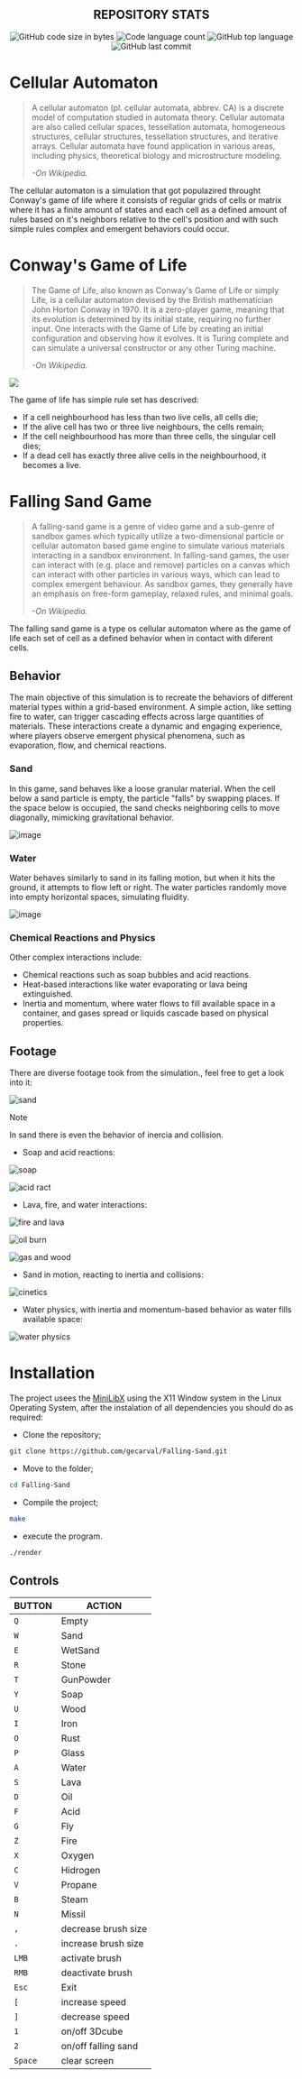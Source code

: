<h2 align="center">
	REPOSITORY STATS
</h2>

<p align="center">
	<img alt="GitHub code size in bytes" src="https://img.shields.io/github/languages/code-size/gecarval/Falling-Sand?color=lightblue" />
	<img alt="Code language count" src="https://img.shields.io/github/languages/count/gecarval/Falling-Sand?color=yellow" />
	<img alt="GitHub top language" src="https://img.shields.io/github/languages/top/gecarval/Falling-Sand?color=blue" />
	<img alt="GitHub last commit" src="https://img.shields.io/github/last-commit/gecarval/Falling-Sand?color=green" />
</p>

# Cellular Automaton
> A cellular automaton (pl. cellular automata, abbrev. CA) is a discrete model of computation studied in automata theory. Cellular automata are also called cellular spaces, tessellation automata, homogeneous structures, cellular structures, tessellation structures, and iterative arrays. Cellular automata have found application in various areas, including physics, theoretical biology and microstructure modeling.
> 
> *-On Wikipedia.*

The cellular automaton is a simulation that got populazired throught Conway's game of life where it consists of regular grids of cells or matrix where it has a finite amount of states and each cell as a defined amount of rules based on it's neighbors relative to the cell's position and with such simple rules complex and emergent behaviors could occur.

# Conway's Game of Life
> The Game of Life, also known as Conway's Game of Life or simply Life, is a cellular automaton devised by the British mathematician John Horton Conway in 1970. It is a zero-player game, meaning that its evolution is determined by its initial state, requiring no further input. One interacts with the Game of Life by creating an initial configuration and observing how it evolves. It is Turing complete and can simulate a universal constructor or any other Turing machine.
>
> *-On Wikipedia.*


<div align="left">
  <img src="https://upload.wikimedia.org/wikipedia/commons/e/e5/Gospers_glider_gun.gif">
</div>

The game of life has simple rule set has descrived:

- If a cell neighbourhood has less than two live cells, all cells die;
- If the alive cell has two or three live neighbours, the cells remain;
- If the cell neighbourhood has more than three cells, the singular cell dies;
- If a dead cell has exactly three alive cells in the neighbourhood, it becomes a live.

# Falling Sand Game

> A falling-sand game is a genre of video game and a sub-genre of sandbox games which typically utilize a two-dimensional particle or cellular automaton based game engine to simulate various materials interacting in a sandbox environment.
> In falling-sand games, the user can interact with (e.g. place and remove) particles on a canvas which can interact with other particles in various ways, which can lead to complex emergent behaviour. As sandbox games, they generally have an emphasis on free-form gameplay, relaxed rules, and minimal goals.
> 
> *-On Wikipedia.*

The falling sand game is a type os cellular automaton where as the game of life each set of cell as a defined behavior when in contact with diferent cells.

## Behavior

The main objective of this simulation is to recreate the behaviors of different material types within a grid-based environment. A simple action, like setting fire to water, can trigger cascading effects across large quantities of materials. These interactions create a dynamic and engaging experience, where players observe emergent physical phenomena, such as evaporation, flow, and chemical reactions.

### Sand

In this game, sand behaves like a loose granular material. When the cell below a sand particle is empty, the particle "falls" by swapping places. If the space below is occupied, the sand checks neighboring cells to move diagonally, mimicking gravitational behavior.

![image](https://github.com/user-attachments/assets/2aff4d92-dcd1-4c7f-a88c-612091dca13c)


### Water

Water behaves similarly to sand in its falling motion, but when it hits the ground, it attempts to flow left or right. The water particles randomly move into empty horizontal spaces, simulating fluidity.


![image](https://github.com/user-attachments/assets/d1d8a22f-40bb-4a6f-8853-cc9f3660d620)


### Chemical Reactions and Physics

Other complex interactions include:

- Chemical reactions such as soap bubbles and acid reactions.
- Heat-based interactions like water evaporating or lava being extinguished.
- Inertia and momentum, where water flows to fill available space in a container, and gases spread or liquids cascade based on physical properties.

## Footage

There are diverse footage took from the simulation., feel free to get a look into it:

![sand](https://github.com/user-attachments/assets/dbb0091a-3391-47b9-8831-a57871db9423)

> [!Note]
> In sand there is even the behavior of inercia and collision.

- Soap and acid reactions:

![soap](https://github.com/user-attachments/assets/5bcad04d-ebe3-4d50-9017-b780d0c8fb08)

![acid ract](https://github.com/user-attachments/assets/edbc1bf7-be8f-482a-a0bf-fb26216c7d23)

- Lava, fire, and water interactions:

![fire and lava](https://github.com/user-attachments/assets/5ca7a21d-e8c3-47d8-8aa4-1f06ca5a0125)

![oil burn](https://github.com/user-attachments/assets/429a0d43-9452-404f-9b31-2875e8b33fb8)

![gas and wood](https://github.com/user-attachments/assets/0937e65b-a67a-4124-b62a-0438197e09e6)


- Sand in motion, reacting to inertia and collisions:

![cinetics](https://github.com/user-attachments/assets/179f0d3a-2bfe-4e82-bd1a-5b61e9aba41f)


- Water physics, with inertia and momentum-based behavior as water fills available space:

![water physics](https://github.com/user-attachments/assets/480a9ab4-676f-4819-b778-977124b7544d)

# Installation
The project usees the [MiniLibX](https://harm-smits.github.io/42docs/libs/minilibx) using the X11 Window system in the Linux Operating System, after the instalation of all dependencies you should do as required:

- Clone the repository;
``` sh
git clone https://github.com/gecarval/Falling-Sand.git
```
- Move to the folder;
``` sh
cd Falling-Sand
```
- Compile the project;
``` sh
make
```
- execute the program.
``` sh
./render
```
## Controls
|BUTTON|ACTION|
|---|---|
|`Q`| Empty|
|`W`| Sand|
|`E`| WetSand|
|`R`| Stone|
|`T`| GunPowder|
|`Y`| Soap|
|`U`| Wood|
|`I`| Iron|
|`O`| Rust|
|`P`| Glass|
|`A`| Water|
|`S`| Lava|
|`D`| Oil|
|`F`| Acid|
|`G`| Fly|
|`Z`| Fire|
|`X`| Oxygen|
|`C`| Hidrogen|
|`V`| Propane|
|`B`| Steam|
|`N`| Missil|
|`,`| decrease brush size|
|`.`| increase brush size|
|`LMB`| activate brush|
|`RMB`| deactivate brush|
|`Esc`| Exit|
|`[`| increase speed|
|`]`| decrease speed|
|`1`| on/off 3Dcube|
|`2`| on/off falling sand|
|`Space`| clear screen|
